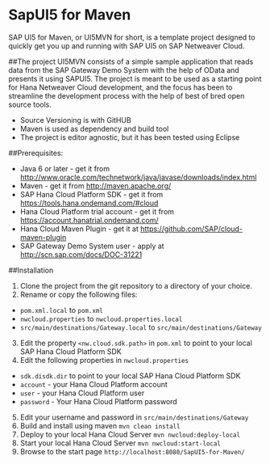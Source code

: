SapUI5 for Maven
===========
SAP UI5 for Maven, or UI5MVN for short, is a template project designed to quickly get you up and running with SAP UI5 on SAP Netweaver Cloud.

##The project
UI5MVN consists of a simple sample application that reads data from the SAP Gateway Demo System with the help of OData and presents it using SAPUI5. The project is meant to be used as a starting point for Hana Netweaver Cloud development, and the focus has been to streamline the development process with the help of best of bred open source tools.
* Source Versioning is with GitHUB
* Maven is used as dependency and build tool
* The project is editor agnostic, but it has been tested using Eclipse

##Prerequisites:
* Java 6 or later - get it from http://www.oracle.com/technetwork/java/javase/downloads/index.html
* Maven - get it from http://maven.apache.org/
* SAP Hana Cloud Platform SDK - get it from https://tools.hana.ondemand.com/#cloud
* Hana Cloud Platform trial account - get it from https://account.hanatrial.ondemand.com/
* Hana Cloud Maven Plugin - get it at https://github.com/SAP/cloud-maven-plugin
* SAP Gateway Demo System user - apply at http://scn.sap.com/docs/DOC-31221

##Installation
1. Clone the  project from the git repository to a directory of your choice. 
2. Rename or copy the following files:
  * `pom.xml.local` to `pom.xml`
  * `nwcloud.properties` to `nwcloud.properties.local`
  * `src/main/destinations/Gateway.local` to `src/main/destinations/Gateway`
3. Edit the property `<nw.cloud.sdk.path>` in `pom.xml` to point to your local SAP Hana Cloud Platform SDK 
4. Edit the following properties in `nwcloud.properties`
  * `sdk.disdk.dir` to point to your local SAP Hana Cloud Platform SDK 
  * `account` - your Hana Cloud Platform account
  * `user` - your Hana Cloud Platform user
  * `password` - Your Hana Cloud Platform password
5. Edit your username and password in `src/main/destinations/Gateway`
5. Build and install using maven 
  ```mvn clean install```
6. Deploy to your local Hana Cloud Server ```mvn nwcloud:deploy-local```
7. Start your local Hana Cloud Server ```mvn nwcloud:start-local```
8. Browse to the start page ```http://localhost:8080/SapUI5-for-Maven/```
